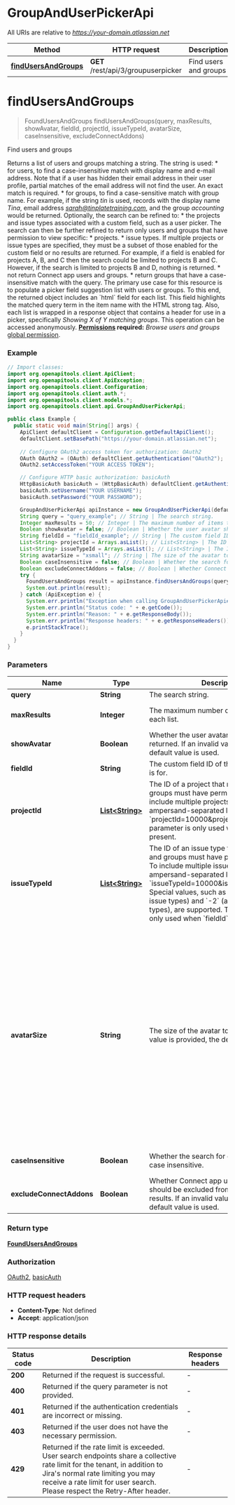 # GroupAndUserPickerApi

All URIs are relative to *https://your-domain.atlassian.net*

| Method | HTTP request | Description |
|------------- | ------------- | -------------|
| [**findUsersAndGroups**](GroupAndUserPickerApi.md#findUsersAndGroups) | **GET** /rest/api/3/groupuserpicker | Find users and groups |


<a name="findUsersAndGroups"></a>
# **findUsersAndGroups**
> FoundUsersAndGroups findUsersAndGroups(query, maxResults, showAvatar, fieldId, projectId, issueTypeId, avatarSize, caseInsensitive, excludeConnectAddons)

Find users and groups

Returns a list of users and groups matching a string. The string is used:   *  for users, to find a case-insensitive match with display name and e-mail address. Note that if a user has hidden their email address in their user profile, partial matches of the email address will not find the user. An exact match is required.  *  for groups, to find a case-sensitive match with group name.  For example, if the string *tin* is used, records with the display name *Tina*, email address *sarah@tinplatetraining.com*, and the group *accounting* would be returned.  Optionally, the search can be refined to:   *  the projects and issue types associated with a custom field, such as a user picker. The search can then be further refined to return only users and groups that have permission to view specific:           *  projects.      *  issue types.          If multiple projects or issue types are specified, they must be a subset of those enabled for the custom field or no results are returned. For example, if a field is enabled for projects A, B, and C then the search could be limited to projects B and C. However, if the search is limited to projects B and D, nothing is returned.  *  not return Connect app users and groups.  *  return groups that have a case-insensitive match with the query.  The primary use case for this resource is to populate a picker field suggestion list with users or groups. To this end, the returned object includes an &#x60;html&#x60; field for each list. This field highlights the matched query term in the item name with the HTML strong tag. Also, each list is wrapped in a response object that contains a header for use in a picker, specifically *Showing X of Y matching groups*.  This operation can be accessed anonymously.  **[Permissions](#permissions) required:** *Browse users and groups* [global permission](https://confluence.atlassian.com/x/yodKLg).

### Example
```java
// Import classes:
import org.openapitools.client.ApiClient;
import org.openapitools.client.ApiException;
import org.openapitools.client.Configuration;
import org.openapitools.client.auth.*;
import org.openapitools.client.models.*;
import org.openapitools.client.api.GroupAndUserPickerApi;

public class Example {
  public static void main(String[] args) {
    ApiClient defaultClient = Configuration.getDefaultApiClient();
    defaultClient.setBasePath("https://your-domain.atlassian.net");
    
    // Configure OAuth2 access token for authorization: OAuth2
    OAuth OAuth2 = (OAuth) defaultClient.getAuthentication("OAuth2");
    OAuth2.setAccessToken("YOUR ACCESS TOKEN");

    // Configure HTTP basic authorization: basicAuth
    HttpBasicAuth basicAuth = (HttpBasicAuth) defaultClient.getAuthentication("basicAuth");
    basicAuth.setUsername("YOUR USERNAME");
    basicAuth.setPassword("YOUR PASSWORD");

    GroupAndUserPickerApi apiInstance = new GroupAndUserPickerApi(defaultClient);
    String query = "query_example"; // String | The search string.
    Integer maxResults = 50; // Integer | The maximum number of items to return in each list.
    Boolean showAvatar = false; // Boolean | Whether the user avatar should be returned. If an invalid value is provided, the default value is used.
    String fieldId = "fieldId_example"; // String | The custom field ID of the field this request is for.
    List<String> projectId = Arrays.asList(); // List<String> | The ID of a project that returned users and groups must have permission to view. To include multiple projects, provide an ampersand-separated list. For example, `projectId=10000&projectId=10001`. This parameter is only used when `fieldId` is present.
    List<String> issueTypeId = Arrays.asList(); // List<String> | The ID of an issue type that returned users and groups must have permission to view. To include multiple issue types, provide an ampersand-separated list. For example, `issueTypeId=10000&issueTypeId=10001`. Special values, such as `-1` (all standard issue types) and `-2` (all subtask issue types), are supported. This parameter is only used when `fieldId` is present.
    String avatarSize = "xsmall"; // String | The size of the avatar to return. If an invalid value is provided, the default value is used.
    Boolean caseInsensitive = false; // Boolean | Whether the search for groups should be case insensitive.
    Boolean excludeConnectAddons = false; // Boolean | Whether Connect app users and groups should be excluded from the search results. If an invalid value is provided, the default value is used.
    try {
      FoundUsersAndGroups result = apiInstance.findUsersAndGroups(query, maxResults, showAvatar, fieldId, projectId, issueTypeId, avatarSize, caseInsensitive, excludeConnectAddons);
      System.out.println(result);
    } catch (ApiException e) {
      System.err.println("Exception when calling GroupAndUserPickerApi#findUsersAndGroups");
      System.err.println("Status code: " + e.getCode());
      System.err.println("Reason: " + e.getResponseBody());
      System.err.println("Response headers: " + e.getResponseHeaders());
      e.printStackTrace();
    }
  }
}
```

### Parameters

| Name | Type | Description  | Notes |
|------------- | ------------- | ------------- | -------------|
| **query** | **String**| The search string. | |
| **maxResults** | **Integer**| The maximum number of items to return in each list. | [optional] [default to 50] |
| **showAvatar** | **Boolean**| Whether the user avatar should be returned. If an invalid value is provided, the default value is used. | [optional] [default to false] |
| **fieldId** | **String**| The custom field ID of the field this request is for. | [optional] |
| **projectId** | [**List&lt;String&gt;**](String.md)| The ID of a project that returned users and groups must have permission to view. To include multiple projects, provide an ampersand-separated list. For example, &#x60;projectId&#x3D;10000&amp;projectId&#x3D;10001&#x60;. This parameter is only used when &#x60;fieldId&#x60; is present. | [optional] |
| **issueTypeId** | [**List&lt;String&gt;**](String.md)| The ID of an issue type that returned users and groups must have permission to view. To include multiple issue types, provide an ampersand-separated list. For example, &#x60;issueTypeId&#x3D;10000&amp;issueTypeId&#x3D;10001&#x60;. Special values, such as &#x60;-1&#x60; (all standard issue types) and &#x60;-2&#x60; (all subtask issue types), are supported. This parameter is only used when &#x60;fieldId&#x60; is present. | [optional] |
| **avatarSize** | **String**| The size of the avatar to return. If an invalid value is provided, the default value is used. | [optional] [default to xsmall] [enum: xsmall, xsmall@2x, xsmall@3x, small, small@2x, small@3x, medium, medium@2x, medium@3x, large, large@2x, large@3x, xlarge, xlarge@2x, xlarge@3x, xxlarge, xxlarge@2x, xxlarge@3x, xxxlarge, xxxlarge@2x, xxxlarge@3x] |
| **caseInsensitive** | **Boolean**| Whether the search for groups should be case insensitive. | [optional] [default to false] |
| **excludeConnectAddons** | **Boolean**| Whether Connect app users and groups should be excluded from the search results. If an invalid value is provided, the default value is used. | [optional] [default to false] |

### Return type

[**FoundUsersAndGroups**](FoundUsersAndGroups.md)

### Authorization

[OAuth2](../README.md#OAuth2), [basicAuth](../README.md#basicAuth)

### HTTP request headers

 - **Content-Type**: Not defined
 - **Accept**: application/json

### HTTP response details
| Status code | Description | Response headers |
|-------------|-------------|------------------|
| **200** | Returned if the request is successful. |  -  |
| **400** | Returned if the query parameter is not provided. |  -  |
| **401** | Returned if the authentication credentials are incorrect or missing. |  -  |
| **403** | Returned if the user does not have the necessary permission. |  -  |
| **429** | Returned if the rate limit is exceeded. User search endpoints share a collective rate limit for the tenant, in addition to Jira&#39;s normal rate limiting you may receive a rate limit for user search. Please respect the Retry-After header. |  -  |


